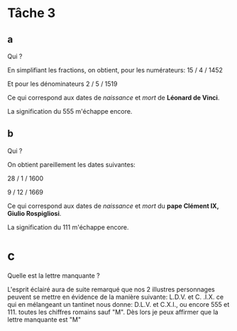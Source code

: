 # Tâche 3

## a
Qui ?

En simplifiant les fractions, on obtient, pour les numérateurs:
15 / 4 / 1452

Et pour les dénominateurs
2 / 5 / 1519

Ce qui correspond aux dates de *naissance* et *mort* de **Léonard de Vinci**.

La signification du 555 m'échappe encore.


## b
Qui ?

On obtient pareillement les dates suivantes:

28 / 1 / 1600

9 / 12 / 1669

Ce qui correspond aux dates de *naissance* et *mort* du **pape Clément IX, Giulio Rospigliosi**.

La signification du 111 m'échappe encore.

# c
Quelle est la lettre manquante ?

L'esprit éclairé aura de suite remarqué que nos 2 illustres personnages peuvent se mettre en évidence de la manière suivante: L.D.V. et C. .I.X. ce qui en mélangeant un tantinet nous donne: D.L.V. et C.X.I., ou encore 555 et 111. toutes les chiffres romains sauf "M".
Dès lors je peux affirmer que la lettre manquante est "M"
